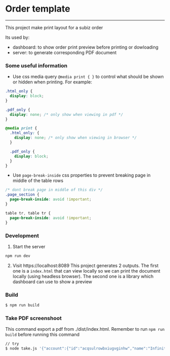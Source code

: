 # Order template
---
This project make print layout for a subiz order

Its used by:
* dashboard: to show order print preview before printing or dowloading
* server: to generate corresponding PDF document


### Some useful information
* Use css media query `@media print { }` to control what should be shown or hidden when printing. For example:
```css
.html_only {
  display: block;
}

.pdf_only {
  display: none; /* only show when viewing in pdf */
}

@media print {
  .html_only: {
    display: none; /* only show when viewing in browser */
  }

  .pdf_only {
    display: block;
  }
}
```

* Use `page-break-inside` css properties to prevent breaking page in middle of the table rows

```css
/* dont break page in middle of this div */
.page_section {
  page-break-inside: avoid !important;
}

table tr, table tr {
  page-break-inside: avoid !important;
}
```

### Development
1. Start the server
```sh
npm run dev
```
2. Visit https://localhost:8089
This project generates 2 outputs. The first one is a `index.html` that can view locally so we can print the document locally (using headless browser). The second one is a library which dashboard can use to show a preview

### Build
```sh
$ npm run build
```


### Take PDF screenshoot
This command export a pdf from ./dist/index.html. Remember to run `npm run build` before running this command
```sh
// try
$ node take.js '{"account":{"id":"acqsulrowbxiugvginhw","name":"Infinitea","logo_url":"https://subiz.com.vn/blog/wp-content/themes/subiz_blog_2016/images/logo.png","owner_id":"agqygncqpyaxoujpfc","state":"activated","city":"Hà Nội","facebook":"https://www.facebook.com/infiniteamilktea/","phone":"0987814392","address":"283 Cầu Giấy,  Hà Nội","url":"","lang":"vi","timezone":"+07:00","country":"VN","date_format":"YYYY/MM/DD","locale":"vi-VN","supported_locales":["en-US","ja-JP","vi-VN"],"currency":"VND"},"order":{"account_id":"acqsulrowbxiugvginhw","id":"211562","shipping":{"address":{"account_id":"acqsulrowbxiugvginhw","user_id":"usrefmjqwhamyjktbqghd","id":"adrejufuonskkmksvpci","fullname":"Mrs. Kiều Thanh","email":"thanh@gmail.com","phone":"0361224895","street":"222 Khương Trung","district":"Thanh Xuân","region":"Hà Nội","created":1638353944390,"created_by":"agqygncqpyaxoujpfc","updated":1638353944390,"updated_by":"agqygncqpyaxoujpfc"}},"note":"Không dùng túi bóng để bảo vệ môi trường","due_date":1638348497687,"status":"new","payment_status":"unpaid","created":1638348498737,"created_by":"agqygncqpyaxoujpfc","updated":1638353997344,"updated_by":"agqygncqpyaxoujpfc","items":[{"quantity":1,"note":"Khách cần lấy hàng ngay","product":{"account_id":"acqsulrowbxiugvginhw","id":"2110082","product_group_id":"2110082","left_product_id":"2110082","right_product_id":"2110082","url":"https://baohanhone.com/products/man-hinh-apple-watch-s8","description":"Sản phẩm này bán không nhiều nữa","name":"Màn Hình Apple Watch S8","i18n_name":{"vi_VN":"Màn Hình Apple Watch S8"},"created":1637912799523,"updated":1637912799523,"created_by":"agqsulrowbxilyzhds","updated_by":"agqsulrowbxilyzhds","image":"https://vcdn.subiz-cdn.com/file/firegqzhvpwbzdudkxfd_acqsulrowbxiugvginhw","visibility":"published","sku":"dienthoainew_5265","price":6490000,"stock":84},"total":6490000,"fpv_total":6490000195584},{"quantity":1,"product":{"account_id":"acqsulrowbxiugvginhw","id":"2110080","product_group_id":"2110080","left_product_id":"2110080","right_product_id":"2110080","url":"https://baohanhone.com/products/apple-watch-series-4-duoc-nang-cap-nhu-the-nao-so-voi-watch-series-3","name":"Apple Watch Series 4 Được Nâng Cấp Như Thế Nào so Với Watch Series 3","i18n_name":{"vi_VN":"Apple Watch Series 4 Được Nâng Cấp Như Thế Nào so Với Watch Series 3"},"created":1637912799446,"updated":1637912799446,"created_by":"agqsulrowbxilyzhds","updated_by":"agqsulrowbxilyzhds","image":"https://vcdn.subiz-cdn.com/file/firegqoaunmehylnqfts_acqsulrowbxiugvginhw","visibility":"published","sku":"apple_2159","price":3200000,"stock":9},"total":3200000,"fpv_total":3199999934464}],"subtotal":9690000,"fpv_subtotal":9689999867904,"total":9690000,"fpv_total":9689999867904,"pos_id":"psreakoakjggfhlibtu","channel":"subiz","channel_touchpoint":"localhost","releated_conversations":["csrefmjrutfizfnzev"],"user":{"id":"usrefmjqwhamyjktbqghd","attributes":[{"key":"created","datetime":"2021-11-24T09:37:25Z"},{"key":"fullname","text":"Mrs. Kiều Thanh"},{"key":"phones","text":"0364821895"},{"key":"emails","text":"thanh@gmail.com"}],"lead_owners":["agqygncqpyaxoujpfc"]},"currency_rate":1},"template":{"primary_color":"#759102","secondary_color":"white","font_family":"Signika","number_font_family":"Signika","tagline":"Strike for inovation","i18n_tagline":{"vi_VN":"Cải tiến không ngừng"},"terms_and_conditions":"You must pay before the due date or being charge for 10% per day","i18n_terms_and_conditions":{"vi_VN":"Bạn phải trả đúng hạn, không thì tính lãi 10% một ngày"},"signature":"Thanks for buying with us","i18n_signature":{"vi_VN":"Cảm ơn bạn đã mua hàng"}},"locale":"vi-VN"}'
```
